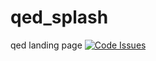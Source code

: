 # qed_splash
qed landing page
[![Code Issues](https://www.quantifiedcode.com/api/v1/project/4ceb9af41a1147ce90352d78ffe05531/badge.svg)](https://www.quantifiedcode.com/app/project/4ceb9af41a1147ce90352d78ffe05531)

